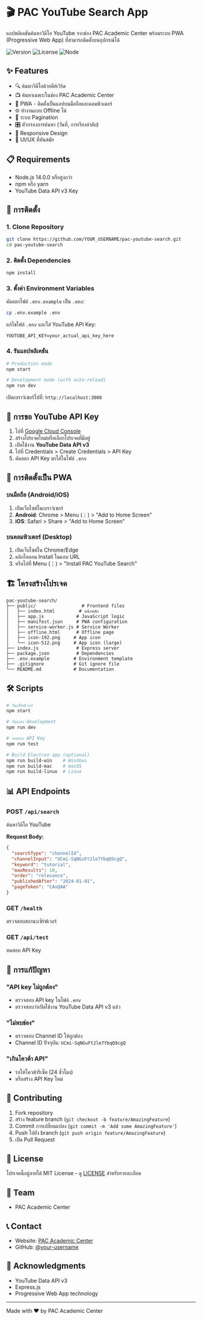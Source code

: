 # 🎬 PAC YouTube Search App

แอปพลิเคชันค้นหาวิดีโอ YouTube จากช่อง PAC Academic Center พร้อมระบบ PWA (Progressive Web App) ที่สามารถติดตั้งบนอุปกรณ์ได้

![Version](https://img.shields.io/badge/version-1.0.0-blue.svg)
![License](https://img.shields.io/badge/license-MIT-green.svg)
![Node](https://img.shields.io/badge/node-%3E%3D14.0.0-brightgreen.svg)

## ✨ Features

- 🔍 ค้นหาวิดีโอด้วยคีย์เวิร์ด
- 📺 ค้นหาเฉพาะในช่อง PAC Academic Center
- 📱 PWA - ติดตั้งเป็นแอปบนมือถือและคอมพิวเตอร์
- 🌐 ทำงานแบบ Offline ได้
- 📄 ระบบ Pagination
- 🎛️ ตัวกรองการค้นหา (วันที่, การเรียงลำดับ)
- 📱 Responsive Design
- 🎨 UI/UX ที่ทันสมัย

## 📋 Requirements

- Node.js 14.0.0 หรือสูงกว่า
- npm หรือ yarn
- YouTube Data API v3 Key

## 🚀 การติดตั้ง

### 1. Clone Repository

```bash
git clone https://github.com/YOUR_USERNAME/pac-youtube-search.git
cd pac-youtube-search
```

### 2. ติดตั้ง Dependencies

```bash
npm install
```

### 3. ตั้งค่า Environment Variables

คัดลอกไฟล์ `.env.example` เป็น `.env`:

```bash
cp .env.example .env
```

แก้ไขไฟล์ `.env` และใส่ YouTube API Key:

```
YOUTUBE_API_KEY=your_actual_api_key_here
```

### 4. รันแอปพลิเคชัน

```bash
# Production mode
npm start

# Development mode (with auto-reload)
npm run dev
```

เปิดเบราว์เซอร์ไปที่: `http://localhost:3000`

## 🔑 การขอ YouTube API Key

1. ไปที่ [Google Cloud Console](https://console.cloud.google.com/)
2. สร้างโปรเจคใหม่หรือเลือกโปรเจคที่มีอยู่
3. เปิดใช้งาน **YouTube Data API v3**
4. ไปที่ Credentials > Create Credentials > API Key
5. คัดลอก API Key มาใส่ในไฟล์ `.env`

## 📱 การติดตั้งเป็น PWA

### บนมือถือ (Android/iOS)

1. เปิดเว็บไซต์ในเบราว์เซอร์
2. **Android**: Chrome > Menu (⋮) > "Add to Home Screen"
3. **iOS**: Safari > Share > "Add to Home Screen"

### บนคอมพิวเตอร์ (Desktop)

1. เปิดเว็บไซต์ใน Chrome/Edge
2. คลิกไอคอน Install ในแถบ URL
3. หรือไปที่ Menu (⋮) > "Install PAC YouTube Search"

## 🏗️ โครงสร้างโปรเจค

```
pac-youtube-search/
├── public/                 # Frontend files
│   ├── index.html         # หน้าหลัก
│   ├── app.js            # JavaScript logic
│   ├── manifest.json     # PWA configuration
│   ├── service-worker.js # Service Worker
│   ├── offline.html      # Offline page
│   ├── icon-192.png     # App icon
│   └── icon-512.png     # App icon (large)
├── index.js              # Express server
├── package.json          # Dependencies
├── .env.example         # Environment template
├── .gitignore           # Git ignore file
└── README.md            # Documentation
```

## 🛠️ Scripts

```bash
# รันเซิร์ฟเวอร์
npm start

# รันแบบ development
npm run dev

# ทดสอบ API Key
npm run test

# Build Electron app (optional)
npm run build-win    # Windows
npm run build-mac    # macOS
npm run build-linux  # Linux
```

## 📊 API Endpoints

### POST `/api/search`

ค้นหาวิดีโอ YouTube

**Request Body:**
```json
{
  "searchType": "channelId",
  "channelInput": "UCmi-SqNGuFt2le7YbqQ9cgQ",
  "keyword": "tutorial",
  "maxResults": 10,
  "order": "relevance",
  "publishedAfter": "2024-01-01",
  "pageToken": "CAoQAA"
}
```

### GET `/health`

ตรวจสอบสถานะเซิร์ฟเวอร์

### GET `/api/test`

ทดสอบ API Key

## 🔧 การแก้ปัญหา

### "API key ไม่ถูกต้อง"
- ตรวจสอบ API key ในไฟล์ `.env`
- ตรวจสอบว่าเปิดใช้งาน YouTube Data API v3 แล้ว

### "ไม่พบช่อง"
- ตรวจสอบ Channel ID ให้ถูกต้อง
- Channel ID ปัจจุบัน: `UCmi-SqNGuFt2le7YbqQ9cgQ`

### "เกินโควต้า API"
- รอให้โควต้ารีเซ็ต (24 ชั่วโมง)
- หรือสร้าง API Key ใหม่

## 🤝 Contributing

1. Fork repository
2. สร้าง feature branch (`git checkout -b feature/AmazingFeature`)
3. Commit การเปลี่ยนแปลง (`git commit -m 'Add some AmazingFeature'`)
4. Push ไปยัง branch (`git push origin feature/AmazingFeature`)
5. เปิด Pull Request

## 📄 License

โปรเจคนี้อยู่ภายใต้ MIT License - ดู [LICENSE](LICENSE) สำหรับรายละเอียด

## 👥 Team

- PAC Academic Center

## 📞 Contact

- Website: [PAC Academic Center](https://www.youtube.com/@UCmi-SqNGuFt2le7YbqQ9cgQ)
- GitHub: [@your-username](https://github.com/your-username)

## 🙏 Acknowledgments

- YouTube Data API v3
- Express.js
- Progressive Web App technology

---

Made with ❤️ by PAC Academic Center